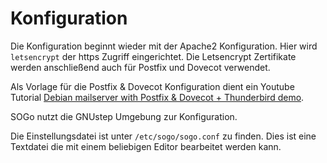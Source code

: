 # Konfiguration

Die Konfiguration beginnt wieder mit der Apache2 Konfiguration. Hier wird `letsencrypt` der https Zugriff eingerichtet. Die Letsencrypt Zertifikate werden anschließend auch für Postfix und Dovecot verwendet.

Als Vorlage für die Postfix & Dovecot Konfiguration dient ein Youtube Tutorial [Debian mailserver with Postfix & Dovecot + Thunderbird demo](https://www.youtube.com/watch?v=WCo7dwtgprg).

SOGo nutzt die GNUstep Umgebung zur Konfiguration.

Die Einstellungsdatei ist unter `/etc/sogo/sogo.conf` zu finden. Dies ist eine Textdatei die mit einem beliebigen Editor bearbeitet werden kann.